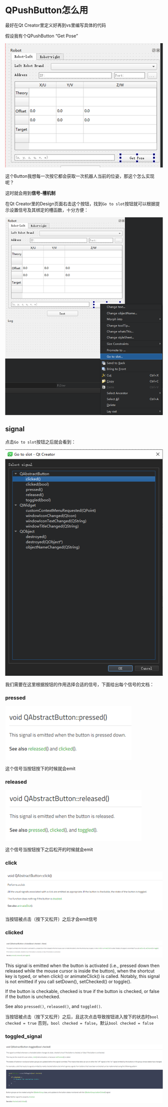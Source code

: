 # QPushButton怎么用

最好在Qt Creator里定义好再到vs里编写具体的代码

假设我有个QPushButton “Get Pose”

![](asset/getPose.png)

这个Button我想每一次按它都会获取一次机器人当前的位姿，那这个怎么实现呢？

这时就会用到**信号-槽机制**

在Qt Creator里的Design页面右击这个按钮，找到`Go to slot`按钮就可以根据提示设置信号及其绑定的槽函数，十分方便：

![](asset/Go_to_slot.png)

## signal

点击`Go to slot`按钮之后就会看到：

![](asset/signals.png)

我们需要在这里根据按钮的作用选择合适的信号，下面给出每个信号的文档：

### pressed

![](asset/pressed.png)

这个信号当按钮按下的时候就会emit

### released

![](asset/released.png)

这个信号当按钮按下之后松开的时候就会emit

### click

![](asset/click.png)

当按钮被点击（按下又松开）之后才会emit信号

### clicked

![](asset/clicked.png)

This signal is emitted when the button is activated (i.e., pressed down then released while the mouse cursor is inside the button), when the shortcut key is typed, or when click() or animateClick() is called. Notably, this signal is not emitted if you call setDown(), setChecked() or toggle().

If the button is checkable, checked is true if the button is checked, or false if the button is unchecked.

See also `pressed()`, `released()`, and `toggled()`.

当按钮被点击（按下又松开）之后，且这次点击导致按钮进入按下的状态时`bool checked = true`
否则，`bool checked = false`，默认`bool checked = false`

### toggled_signal

![](asset/toggled_signal.png)

## 

